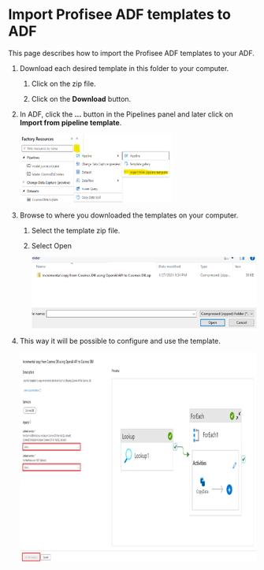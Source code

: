 # Import Profisee ADF templates to ADF

This page describes how to import the Profisee ADF templates to your ADF.

1.  Download each desired template in this folder to your computer.

    1.  Click on the zip file.

    2.  Click on the **Download** button.

2.  In ADF, click the **…** button in the Pipelines panel and later click on **Import from pipeline template**.

    <img src="./media/image1.png" style="width:3.224in;height:1.4577in" />


3.  Browse to where you downloaded the templates on your computer.

    1.  Select the template zip file.

    2.  Select Open

        <img src="./media/image3.png" style="width:4.856in;height:1.50816in" />

4.  This way it will be possible to configure and use the template.

    <img src="./media/image4.png" style="width:6.5in;height:4.44931in" />
